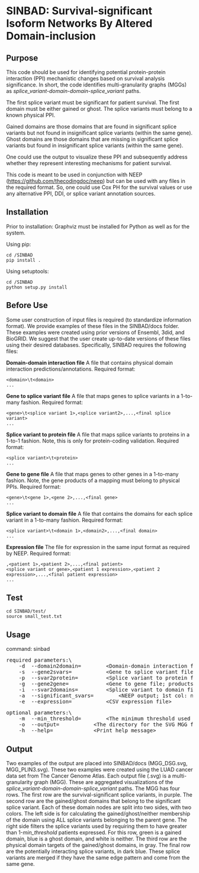 # SINBAD: Survival-significant Isoform Networks By Altered Domain-inclusion
## Purpose
This code should be used for identifying potential protein-protein interaction (PPI) mechanistic changes based on survival analysis significance. In short, the code identifies multi-granularity graphs (MGGs) as *splice\_variant-domain-domain-splice\_variant* paths. 

The first splice variant must be significant for patient survival. The first domain must be either gained or ghost. The splice variants must belong to a known physical PPI.

Gained domains are those domains that are found in significant splice variants but not found in insignificant splice variants (within the same gene).
Ghost domains are those domains that are missing in significant splice variants but found in insignificant splice variants (within the same gene).

One could use the output to visualize these PPI and subsequently address whether they represent interesting mechanisms for patient survival.

This code is meant to be used in conjunction with NEEP (https://github.com/thecodingdoc/neep) but can be used with any files in the required format. So, one could use Cox PH for the survival values or use any alternative PPI, DDI, or splice variant annotation sources. 

## Installation
Prior to installation:
Graphviz must be installed for Python as well as for the system.

Using pip:

```console
cd /SINBAD
pip install .
```

Using setuptools:

```console
cd /SINBAD
python setup.py install
```

## Before Use
Some user construction of input files is required (to standardize information format). We provide examples of these files in the SINBAD/docs folder. These examples were created using prior versions of Ensembl, 3did, and BioGRID. We suggest that the user create up-to-date versions of these files using their desired databases. 
Specifically, SINBAD requires the following files:

**Domain-domain interaction file**
A file that contains physical domain interaction predictions/annotations.
Required format:
```
<domain>\t<domain>
...
```

**Gene to splice variant file**
A file that maps genes to splice variants in a 1-to-many fashion.
Required format:
```
<gene>\t<splice variant 1>,<splice variant2>,...,<final splice variant>
...
```

**Splice variant to protein file**
A file that maps splice variants to proteins in a 1-to-1 fashion. Note, this is only for protein-coding validation.
Required format:
```
<splice variant>\t<protein>
...
```

**Gene to gene file**
A file that maps genes to other genes in a 1-to-many fashion. Note, the gene products of a mapping must belong to physical PPIs. 
Required format:
```
<gene>\t<gene 1>,<gene 2>,...,<final gene>
...
```

**Splice variant to domain file**
A file that contains the domains for each splice variant in a 1-to-many fashion.
Required format:
```
<splice variant>\t<domain 1>,<domain2>,...,<final domain>
...
```

**Expression file**
The file for expression in the same input format as required by NEEP.
Required format:
```
,<patient 1>,<patient 2>,...,<final patient>
<splice variant or gene>,<patient 1 expression>,<patient 2 expression>,...,<final patient expression>
...
```

## Test
```console
cd SINBAD/test/
source small_test.txt
```

## Usage
command: sinbad

<pre>
required parameters:\
	-d	--domain2domain=		&lt;Domain-domain interaction file&gt;
	-s	--gene2svars=			&lt;Gene to splice variant file&gt;
	-p	--svar2protein=			&lt;Splice variant to protein file&gt;
	-g	--gene2gene=			&lt;Gene to gene file; products are physical PPIs&gt;
	-i	--svar2domains=			&lt;Splice variant to domain file&gt;
	-a	--significant_svars=		&lt;NEEP output; 1st col: name, 4th col: adjusted significance value&gt;
	-e	--expression=			&lt;CSV expression file&gt;
</pre>

<pre>
optional parameters:\
	-m	--min_threshold=		&lt;The minimum threshold used for NEEP. (default: 0.15)&gt;
	-o	--output=			&lt;The directory for the SVG MGG files. (default: ./)&gt;
	-h	--help=				&lt;Print help message&gt;
</pre>
	
## Output
Two examples of the output are placed into SINBAD/docs (MGG_DSG.svg, MGG_PLIN3.svg). These two examples were created using the LUAD cancer data set from The Cancer Genome Atlas. Each output file (.svg) is a multi-granularity graph (MGG). These are aggregated visualizations of the *splice\_variant-domain-domain-splice\_variant* paths. The MGG has four rows. The first row are the survival-significant splice variants, in purple. The second row are the gained/ghost domains that belong to the significant splice variant. Each of these domain nodes are split into two sides, with two colors. The left side is for calculating the gained/ghost/neither membership of the domain using ALL splice variants belonging to the parent gene. The right side filters the splice variants used by requiring them to have greater than 1-*min_threshold* patients expressed. For this row, green is a gained domain, blue is a ghost domain, and white is neither. The third row are the physical domain targets of the gained/ghost domains, in gray. The final row are the potentially interacting splice variants, in dark blue. These splice variants are merged if they have the same edge pattern and come from the same gene.

